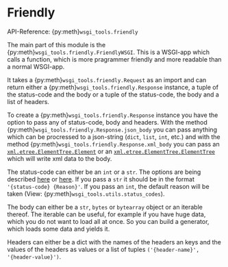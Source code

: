# Friendly

API-Reference: {py:meth}`wsgi_tools.friendly`

The main part of this module is the {py:meth}`wsgi_tools.friendly.FriendlyWSGI`. This is a WSGI-app which calls a function, which is more pragrammer friendly and more readable than a normal WSGI-app.

It takes a {py:meth}`wsgi_tools.friendly.Request` as an import and can return either a {py:meth}`wsgi_tools.friendly.Response` instance, a tuple of the status-code and the body or a tuple of the status-code, the body and a list of headers.

To create a {py:meth}`wsgi_tools.friendly.Response` instance you have the option to pass any of status-code, body and headers. With the method {py:meth}`wsgi_tools.friendly.Response.json_body` you can pass anything which can be procressed to a json-string (`dict`, `list`, `int`, etc.) and with the method {py:meth}`wsgi_tools.friendly.Response.xml_body` you can pass an [`xml.etree.ElementTree.Element`](https://docs.python.org/3/library/xml.etree.elementtree.html#xml.etree.ElementTree.Element) or an [`xml.etree.ElementTree.ElementTree`](https://docs.python.org/3/library/xml.etree.elementtree.html#xml.etree.ElementTree.ElementTree) which will write xml data to the body.

The status-code can either be an `int` or a `str`. The options are being described [here](https://datatracker.ietf.org/doc/html/rfc2616.html#section-10) or [here](https://developer.mozilla.org/en-US/docs/Web/HTTP/Status). If you pass a `str` it should be in the format `'{status-code} {Reason}'`. If you pass an `int`, the default reason will be taken (View: {py:meth}`wsgi_tools.utils.status_codes`).

The body can either be a `str`, `bytes` or `bytearray` object or an iterable thereof. The iterable can be useful, for example if you have huge data, which you do not want to load all at once. So you can build a generator, which loads some data and yields it.

Headers can either be a dict with the names of the headers an keys and the values of the headers as values or a list of tuples `('{header-name}', '{header-value}')`.
